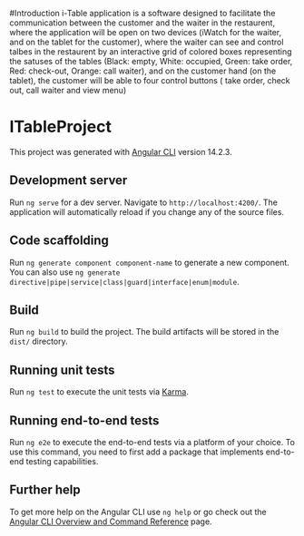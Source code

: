 #Introduction
i-Table application is a software designed to facilitate the communication between the customer and the waiter in the restaurent, where the application will be open on two devices (iWatch for the waiter, and on the tablet for the customer), where the waiter can see and control talbes in the restaurent by an interactive grid of colored boxes representing the satuses of the tables (Black: empty, White: occupied, Green: take order, Red: check-out, Orange: call waiter), and on the customer hand (on the tablet), the customer will be able to four control buttons ( take order, check out, call waiter and view menu) 


# ITableProject

This project was generated with [Angular CLI](https://github.com/angular/angular-cli) version 14.2.3.

## Development server

Run `ng serve` for a dev server. Navigate to `http://localhost:4200/`. The application will automatically reload if you change any of the source files.

## Code scaffolding

Run `ng generate component component-name` to generate a new component. You can also use `ng generate directive|pipe|service|class|guard|interface|enum|module`.

## Build

Run `ng build` to build the project. The build artifacts will be stored in the `dist/` directory.

## Running unit tests

Run `ng test` to execute the unit tests via [Karma](https://karma-runner.github.io).

## Running end-to-end tests

Run `ng e2e` to execute the end-to-end tests via a platform of your choice. To use this command, you need to first add a package that implements end-to-end testing capabilities.

## Further help

To get more help on the Angular CLI use `ng help` or go check out the [Angular CLI Overview and Command Reference](https://angular.io/cli) page.
